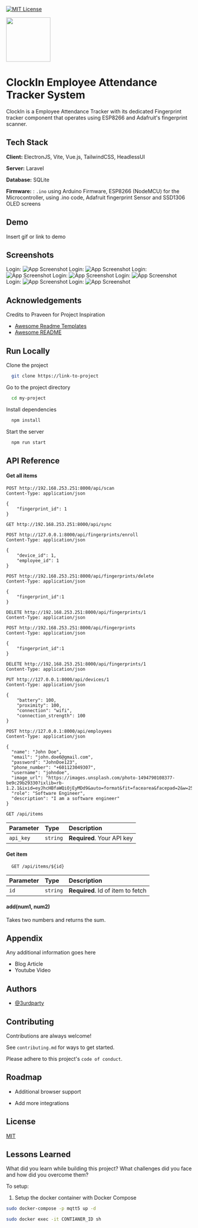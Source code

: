 [![MIT License](https://img.shields.io/badge/License-MIT-green.svg)](https://choosealicense.com/licenses/mit/)

<img src="/public/logo.svg" width="120"/>

# ClockIn Employee Attendance Tracker System

ClockIn is a Employee Attendance Tracker with its dedicated Fingerprint tracker component that operates using ESP8266 and Adafruit's fingerprint scanner.

## Tech Stack

**Client:** ElectronJS, Vite, Vue.js, TailwindCSS, HeadlessUI

**Server:** Laravel

**Database:** SQLite

**Firmware:** : `.ino` using Arduino Firmware,  ESP8266 (NodeMCU) for the Microcontroller, using .ino code, Adafruit fingerprint Sensor and SSD1306 OLED screens


## Demo
Insert gif or link to demo


## Screenshots
Login:
![App Screenshot](/screenshots/login.png)
Login:
![App Screenshot](/screenshots/home.png)
Login:
![App Screenshot](/screenshots/bar_chart.png)
Login:
![App Screenshot](/screenshots/line_chart.png)
Login:
![App Screenshot](/screenshots/employees.png)
Login:
![App Screenshot](/screenshots/employee_show.png)
Login:
![App Screenshot](/screenshots/add_fingerprint.png)


## Acknowledgements
Credits to Praveen for Project Inspiration
 - [Awesome Readme Templates](https://awesomeopensource.com/project/elangosundar/awesome-README-templates)
 - [Awesome README](https://github.com/matiassingers/awesome-readme)

## Run Locally

Clone the project

```bash
  git clone https://link-to-project
```

Go to the project directory

```bash
  cd my-project
```

Install dependencies

```bash
  npm install
```

Start the server

```bash
  npm run start
```


## API Reference

#### Get all items

```http
POST http://192.168.253.251:8000/api/scan
Content-Type: application/json

{
    "fingerprint_id": 1
}
```


```http
GET http://192.168.253.251:8000/api/sync
```

```http
POST http://127.0.0.1:8000/api/fingerprints/enroll
Content-Type: application/json

{
    "device_id": 1,
    "employee_id": 1
}
```

```http
POST http://192.168.253.251:8000/api/fingerprints/delete
Content-Type: application/json

{
    "fingerprint_id":1
}
```

```http
DELETE http://192.168.253.251:8000/api/fingerprints/1
Content-Type: application/json
```

```http
POST http://192.168.253.251:8000/api/fingerprints
Content-Type: application/json

{
    "fingerprint_id":1
}
```

```http
DELETE http://192.168.253.251:8000/api/fingerprints/1
Content-Type: application/json
```

```http
PUT http://127.0.0.1:8000/api/devices/1
Content-Type: application/json

{
    "battery": 100,
    "proximity": 100,
    "connection": "wifi",
    "connection_strength": 100
}
```

```http
POST http://127.0.0.1:8000/api/employees
Content-Type: application/json

{
  "name": "John Doe",
  "email": "john.doe6@gmail.com",
  "password": "JohnDoe123",
  "phone_number": "+601123049307",
  "username": "johndoe",
  "image_url": "https://images.unsplash.com/photo-1494790108377-be9c29b29330?ixlib=rb-1.2.1&ixid=eyJhcHBfaWQiOjEyMDd9&auto=format&fit=facearea&facepad=2&w=256&h=256&q=80",
  "role": "Software Engineer",
  "description": "I am a software engineer"
}
```

```http
GET /api/items
```

| Parameter | Type     | Description                |
| :-------- | :------- | :------------------------- |
| `api_key` | `string` | **Required**. Your API key |

#### Get item

```http
  GET /api/items/${id}
```

| Parameter | Type     | Description                       |
| :-------- | :------- | :-------------------------------- |
| `id`      | `string` | **Required**. Id of item to fetch |

#### add(num1, num2)

Takes two numbers and returns the sum.


## Appendix

Any additional information goes here

- Blog Article
- Youtube Video
## Authors

- [@3urdparty](https://www.github.com/3urdparty)


## Contributing

Contributions are always welcome!

See `contributing.md` for ways to get started.

Please adhere to this project's `code of conduct`.


## Roadmap

- Additional browser support

- Add more integrations


## License

[MIT](https://choosealicense.com/licenses/mit/)


## Lessons Learned

What did you learn while building this project? What challenges did you face and how did you overcome them?


To setup:
1. Setup the docker container with Docker Compose
```bash
sudo docker-compose -p mqtt5 up -d
```

```bash
sudo docker exec -it CONTIANER_ID sh 
```
